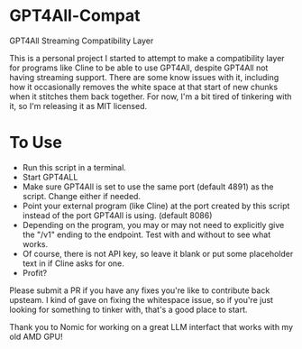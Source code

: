 # GPT4All-Compat
GPT4All Streaming Compatibility Layer

This is a personal project I started to attempt to make a compatibility layer for programs like Cline to be able to use GPT4All, despite GPT4All not having streaming support. There are some know issues with it, including how it occasionally removes the white space at that start of new chunks when it stitches them back together. For now, I'm a bit tired of tinkering with it, so I'm releasing it as MIT licensed. 


# To Use

- Run this script in a terminal.
- Start GPT4ALL
- Make sure GPT4All is set to use the same port (default 4891) as the script. Change either if needed.
- Point your external program (like Cline) at the port created by this script instead of the port GPT4All is using. (default 8086)
- Depending on the program, you may or may not need to explicitly give the "/v1" ending to the endpoint. Test with and without to see what works.
- Of course, there is not API key, so leave it blank or put some placeholder text in if Cline asks for one.
- Profit?

Please submit a PR if you have any fixes you're like to contribute back upsteam. I kind of gave on fixing the whitespace issue, so if you're just looking for something to tinker with, that's a good place to start. 

Thank you to Nomic for working on a great LLM interfact that works with my old AMD GPU!
